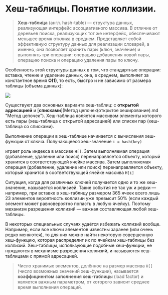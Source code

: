 # **Хеш-таблицы. Понятие коллизии.**
>**Хеш-табли́ца** (англ. hash-table) — структура данных, реализующая интерфейс ассоциативного массива. В отличие от деревьев поиска, реализующих тот же интерфейс, обеспечивают меньшее время отклика в среднем. Представляет собой эффективную структуру данных для реализации словарей, а именно, она позволяет хранить пары (ключ, значение) и выполнять три операции: операцию добавления новой пары, операцию поиска и операцию удаления пары по ключу.

Особенность этой структуры данных в том, что стандартные операции: вставка, чтение и удаление данных, она, в среднем, выполняет за константное время **O(1)**, то есть, быстро и не зависимо от размера таблицы (объема данных):

![](https://i.imgur.com/yjgw3Tf.png)

Существуют два основных варианта хеш-таблиц: с **открытой адресацией** и [**списками**](Метод цепочек(открытое хеширование).md "Метод цепочек"). Хеш-таблица является массивом элементы которого есть пары (хеш-таблица с открытой адресацией) или списки пар (хеш-таблица со списками).

Выполнение операции в хеш-таблице начинается с вычисления хеш-функции от ключа. Получающееся хеш-значение
```i = hash(key)```

играет роль индекса в массиве ```H[]```. Затем выполняемая операция (добавление, удаление или поиск) перенаправляется объекту, который хранится в соответствующей ячейке массива. Затем выполняемая операция (добавление, удаление или поиск) перенаправляется объекту, который хранится в соответствующей ячейке массива ```H[i]```


Ситуация, когда для различных ключей получается одно и то же хеш-значение, называется коллизией. Такие события не так уж и редки — например, при вставке в хеш-таблицу размером 365 ячеек всего лишь 23 элементов вероятность коллизии уже превысит 50% (если каждый элемент может равновероятно попасть в любую ячейку). Поэтому механизм разрешения коллизий — важная составляющая любой хеш-таблицы.

В некоторых специальных случаях удаётся избежать коллизий вообще. Например, если все ключи элементов известны заранее (или очень редко меняются), то для них можно найти некоторую совершенную хеш-функцию, которая распределит их по ячейкам хеш-таблицы без коллизий. Хеш-таблицы, использующие подобные хеш-функции, не нуждаются в механизме разрешения коллизий, и называются хеш-таблицами с прямой адресацией.

> Число хранимых элементов, делённое на размер массива ```H[]``` (число возможных значений хеш-функции), называется **коэффициентом заполнения хеш-таблицы** (load factor) и является важным параметром, от которого зависит среднее время выполнения операций.


